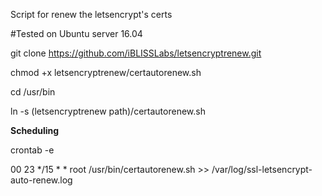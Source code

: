 Script for renew the letsencrypt's certs

#Tested on Ubuntu server 16.04

git clone https://github.com/iBLISSLabs/letsencryptrenew.git

chmod +x letsencryptrenew/certautorenew.sh

cd /usr/bin

ln -s (letsencryptrenew path)/certautorenew.sh

**Scheduling**

crontab -e

00 23  */15 * * root   /usr/bin/certautorenew.sh >> /var/log/ssl-letsencrypt-auto-renew.log


